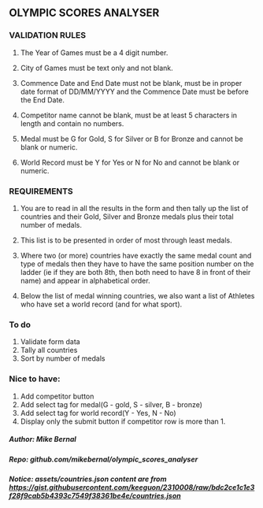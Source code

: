 ## OLYMPIC SCORES ANALYSER

### VALIDATION RULES

1. The Year of Games must be a 4 digit number.
2. City of Games must be text only and not blank.
3. Commence Date and End Date must not be blank, must be in proper date format
of DD/MM/YYYY and the Commence Date must be before the End Date.

4. Competitor name cannot be blank, must be at least 5 characters in length and
contain no numbers.
5. Medal must be G for Gold, S for Silver or B for Bronze and cannot be blank or
numeric.
6. World Record must be Y for Yes or N for No and cannot be blank or numeric.

### REQUIREMENTS

1. You are to read in all the results in the form and then tally up the list of countries
and their Gold, Silver and Bronze medals plus their total number of medals.

2. This list is to be presented in order of most through least medals.
3. Where two (or more) countries have exactly the same medal count and type of
medals then they have to have the same position number on the ladder (ie if they
are both 8th, then both need to have 8 in front of their name) and appear in
alphabetical order.

4. Below the list of medal winning countries, we also want a list of Athletes who
have set a world record (and for what sport).

### To do

1. Validate form data
2. Tally all countries
3. Sort by number of medals

### Nice to have:

1. Add competitor button
2. Add select tag for medal(G - gold, S - silver, B - bronze)
3. Add select tag for world record(Y - Yes, N - No)
4. Display only the submit button if competitor row is more than 1.


##### Author: Mike Bernal
##### Repo: github.com/mikebernal/olympic_scores_analyser

##### Notice: assets/countries.json content are from https://gist.githubusercontent.com/keeguon/2310008/raw/bdc2ce1c1e3f28f9cab5b4393c7549f38361be4e/countries.json